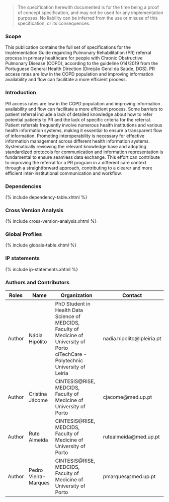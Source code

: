   <blockquote class="stu-note">
    <p>The specification herewith documented is for the time being a proof of concept specification, and may not be used for any implementation purposes. 
    No liability can be inferred from the use or misuse of this specification, or its consequences.</p>
  </blockquote>


### Scope

This publication contains the full set of specifications for the Implementation Guide regarding Pulmonary Rehabilitation (PR) referral process in primary healthcare for people with Chronic Obstructive Pulmonary Disease (COPD), according to the guideline 014/2019 from the Portuguese General Health Direction (Direção Geral da Saúde, DGS). PR access rates are low in the COPD population and improving information availability and flow can facilitate a more efficient process.

### Introduction

PR access rates are low in the COPD population and improving information availability and flow can facilitate a more efficient process. Some barriers to patient referral include a lack of detailed knowledge about how to refer potential patients to PR and the lack of specific criteria for the referral.
Patient referrals frequently involve numerous health institutions and various health information systems, making it essential to ensure a transparent flow of information. Promoting interoperability is necessary for effective information management across different health information systems. Systematically reviewing the relevant knowledge base and adopting standardized protocols for communication and information representation is fundamental to ensure seamless data exchange. This effort can contribute to improving the referral for a PR program in a different care context through a straightforward approach, contributing to a clearer and more efficient inter-institutional communication and
workflow. 

### Dependencies

{% include dependency-table.xhtml %}


### Cross Version Analysis

{% include cross-version-analysis.xhtml %}

### Global Profiles

{% include globals-table.xhtml %}

### IP statements

{% include ip-statements.xhtml %}


### Authors and Contributors

<table>
<thead>
<tr class="header">
<th>Roles</th>
<th>Name</th>
<th>Organization</th>
<th>Contact</th>
</tr>
</thead>
<tbody>
<tr class="odd">
<td>Author</td>
<td>Nádia Hipólito</td>
<td style="white-space: pre-line;">PhD Student in Health Data Science of MEDCIDS, Faculty of Medicine of University of Porto
ciTechCare - Polytechnic University of Leiria</td>
<td>nadia.hipolito@ipleiria.pt</td>
</tr><tr class="even">
<td>Author</td>
<td>Cristina Jácome</td>
<td>CINTESIS@RISE, MEDCIDS, Faculty of Medicine of University of Porto</td>
<td>cjacome@med.up.pt</td>
</tr><tr class="odd">
<td>Author</td>
<td>Rute Almeida</td>
<td>CINTESIS@RISE, MEDCIDS, Faculty of Medicine of University of Porto</td>
<td>rutealmeida@med.up.pt</td>
</tr><tr class="even">
<td>Author</td>
<td>Pedro Vieira-Marques</td>
<td>CINTESIS@RISE, MEDCIDS, Faculty of Medicine of University of Porto</td>
<td>pmarques@med.up.pt</td>
</tr></tbody>
</table>